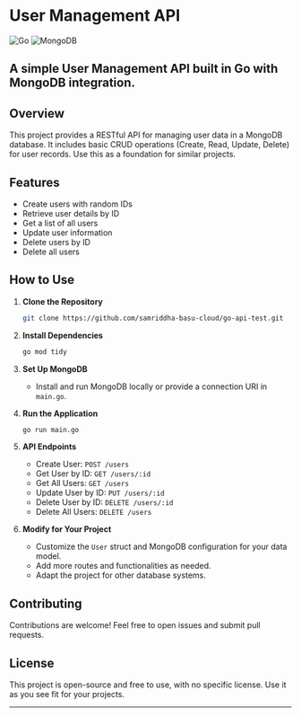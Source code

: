 # User Management API

![Go](https://img.shields.io/badge/Go-1.18-blue?logo=go)
![MongoDB](https://img.shields.io/badge/MongoDB-7.0-green?logo=mongodb)

A simple User Management API built in Go with MongoDB integration.
---

## Overview

This project provides a RESTful API for managing user data in a MongoDB database. It includes basic CRUD operations (Create, Read, Update, Delete) for user records. Use this as a foundation for similar projects.

## Features

- Create users with random IDs
- Retrieve user details by ID
- Get a list of all users
- Update user information
- Delete users by ID
- Delete all users

## How to Use

1. **Clone the Repository**

   ```bash
   git clone https://github.com/samriddha-basu-cloud/go-api-test.git
   ```

2. **Install Dependencies**

   ```bash
   go mod tidy
   ```

3. **Set Up MongoDB**

   - Install and run MongoDB locally or provide a connection URI in `main.go`.

4. **Run the Application**

   ```bash
   go run main.go
   ```

5. **API Endpoints**

   - Create User: `POST /users`
   - Get User by ID: `GET /users/:id`
   - Get All Users: `GET /users`
   - Update User by ID: `PUT /users/:id`
   - Delete User by ID: `DELETE /users/:id`
   - Delete All Users: `DELETE /users`

6. **Modify for Your Project**

   - Customize the `User` struct and MongoDB configuration for your data model.
   - Add more routes and functionalities as needed.
   - Adapt the project for other database systems.

## Contributing

Contributions are welcome! Feel free to open issues and submit pull requests.

## License

This project is open-source and free to use, with no specific license. Use it as you see fit for your projects.

---
